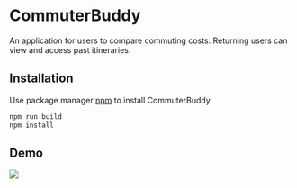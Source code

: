 # CommuterBuddy

An application for  users to compare commuting costs. 
Returning users can view and access past itineraries.

## Installation

Use package manager [npm](https://www.npmjs.com/get-npm) to install CommuterBuddy

```bash
npm run build
npm install
```

## Demo
![](name-of-giphy.gif)
